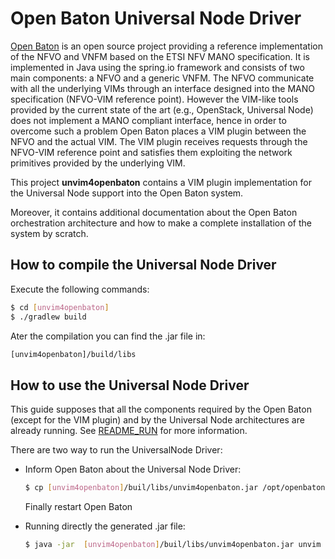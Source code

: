 # Open Baton Universal Node Driver

[Open Baton](http://openbaton.github.io/index.html) is an open source project providing a reference implementation of the NFVO and VNFM based on the ETSI NFV MANO specification. It is implemented in Java using the spring.io framework and consists of two main components: a NFVO and a generic VNFM.
The NFVO communicate with all the underlying VIMs through an interface designed into the MANO specification (NFVO-VIM reference point). However the VIM-like tools provided by the current state of the art (e.g., OpenStack, Universal Node) does not implement a MANO compliant interface, hence in order to overcome such a problem Open Baton places a VIM plugin between the NFVO and the actual VIM. The VIM plugin receives requests through the NFVO-VIM reference point and satisfies them exploiting the network primitives provided by the underlying VIM.

This project **unvim4openbaton** contains a VIM plugin implementation for the Universal Node support into the Open Baton system.

Moreover, it contains additional documentation about the Open Baton orchestration architecture and how to make a complete installation of the system by scratch.

## How to compile the Universal Node Driver
Execute the following commands:
```sh
$ cd [unvim4openbaton]
$ ./gradlew build
```
Ater the compilation you can find the .jar file in:
```sh
[unvim4openbaton]/build/libs
```

## How to use the Universal Node Driver
This guide supposes that all the components required by the Open Baton (except for the VIM plugin) and by the Universal Node architectures are already running. See [README_RUN](README_RUN.md) for more information.

There are two way to run the UniversalNode Driver:

 - Inform Open Baton about the Universal Node Driver:

	```sh
	$ cp [unvim4openbaton]/buil/libs/unvim4openbaton.jar /opt/openbaton/nfvo/plugins/vim-drivers
	```
	Finally restart Open Baton
 - Running directly the generated .jar file:

	```sh
	$ java -jar  [unvim4openbaton]/buil/libs/unvim4openbaton.jar unvim [rabbitmq-ip] [rabbitmq-port] [n-of-consumers] [user] [password]
